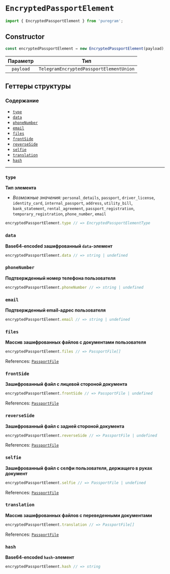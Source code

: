 # `EncryptedPassportElement`

```ts
import { EncryptedPassportElement } from 'puregram';
```

## Constructor

```ts
const encryptedPassportElement = new EncryptedPassportElement(payload);
```

| Параметр  |                   Тип                   |
| :-------: | :-------------------------------------: |
| `payload` | `TelegramEncryptedPassportElementUnion` |

## Геттеры структуры

### Содержание

* [`type`](#type)
* [`data`](#data)
* [`phoneNumber`](#phonenumber)
* [`email`](#email)
* [`files`](#files)
* [`frontSide`](#frontside)
* [`reverseSide`](#reverseside)
* [`selfie`](#selfie)
* [`translation`](#translation)
* [`hash`](#hash)

---

### `type`

**Тип элемента**

* _Возможные значения:_ `personal_details`, `passport`, `driver_license`,
`identity_card`, `internal_passport`, `address`, `utility_bill`,
`bank_statement`, `rental_agreement`, `passport_registration`,
`temporary_registration`, `phone_number`, `email`

```ts
encryptedPassportElement.type // => EncryptedPassportElementType
```

### `data`

**Base64-encoded зашифрованный `data`-элемент**

```ts
encryptedPassportElement.data // => string | undefined
```

### `phoneNumber`

**Подтвержденный номер телефона пользователя**

```ts
encryptedPassportElement.phoneNumber // => string | undefined
```

### `email`

**Подтвержденный email-адрес пользователя**

```ts
encryptedPassportElement.email // => string | undefined
```

### `files`

**Массив зашифрованных файлов с документами пользователя**

```ts
encryptedPassportElement.files // => PassportFile[]
```

References: [`PassportFile`](./passport-file.md)

### `frontSide`

**Зашифрованный файл с лицевой стороной документа**

```ts
encryptedPassportElement.frontSide // => PassportFile | undefined
```

References: [`PassportFile`](./passport-file.md)

### `reverseSide`

**Зашифрованный файл с задней стороной документа**

```ts
encryptedPassportElement.reverseSide // => PassportFile | undefined
```

References: [`PassportFile`](./passport-file.md)

### `selfie`

**Зашифрованный файл с селфи пользователя, держащего в руках документ**

```ts
encryptedPassportElement.selfie // => PassportFile | undefined
```

References: [`PassportFile`](./passport-file.md)

### `translation`

**Массив зашифрованных файлов с переведенными документами**

```ts
encryptedPassportElement.translation // => PassportFile[]
```

References: [`PassportFile`](./passport-file.md)

### `hash`

**Base64-encoded `hash`-элемент**

```ts
encryptedPassportElement.hash // => string
```